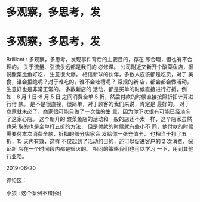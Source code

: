 # 多观察，多思考，发

# 多观察，多思考，发

Brililant : 多观察，多思考，发现事件背后的主要目的，存在 即合理，但也有不合理的。 关于流量、引流永远都是我们的 必修课。 公司附近又新开个酸菜鱼店，据说酸菜比鱼好吃， 生意很火爆。 相信新球的伙伴，多数人应该都是吃货，对于 美食，谁会拒绝呢？对于难吃的，谁不会吐槽呢？ 常规的新 店，都会都会做活动，生意好也是非常正常的。 多数新店的 活动，都是买单的时候直接进行打折，例如：8 月 1 日-8 月 5 日 之间消费全单 5 折，然后付款的时候直接按照折扣计算进行付 款。 是不是很直接，很简单，对于顾客的我们来说，肯定是 最好的。 对于商家就未必了，商家很可能只做了一次性的生 意，因为你下次很有可能已经淡忘了这家心店。 这个新开的 酸菜鱼店的活动和一般的店还不太一样，这个店家虽然也采 取的也是全单打五折的方法， 但是付款的时候就有些小不 同，他付款的时候需要付本次消费全款，折扣的部分店家会 发给你一张充值卡， 也相当于打了五折，15 天内有效，这样 不仅起到了活动的目的，还可以促进客户的 2 次消费，保证新 店在一个时间段内都是很火的。 相同的策略我们也可以学习 一下，用到其他行业哈。

2019-06-20

评论区：

小猿 : 这个案例不错[强]